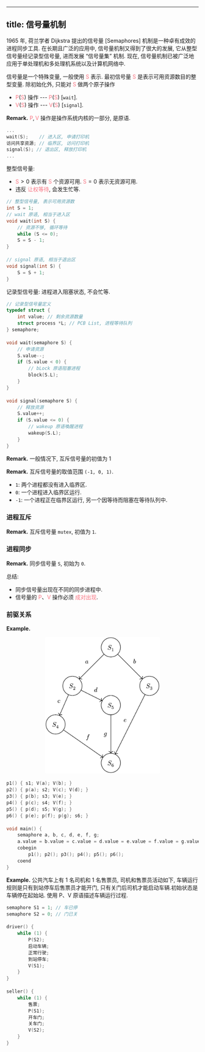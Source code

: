 
---
title: 信号量机制
---

<link rel="stylesheet" href="https://cdnjs.cloudflare.com/ajax/libs/highlight.js/11.9.0/styles/github-dark.min.css">
<script src="https://cdnjs.cloudflare.com/ajax/libs/highlight.js/11.9.0/highlight.min.js"></script>
<script src="https://cdnjs.cloudflare.com/ajax/libs/highlight.js/11.9.0/languages/c.min.js"></script>

<script>hljs.highlightAll();</script>

<style>
hint {
  color: gray;  
}
em {
  color: rgb(249, 117, 131);
  font-style: normal;
}
</style>

<!-- https://www.cnblogs.com/Ligo-Z/p/14139991.html -->

1965 年, 荷兰学者 Dijkstra 提出的信号量 [Semaphores] 机制是⼀种卓有成效的进程同步⼯具. 在长期且⼴泛的应⽤中, 信号量机制又得到了很⼤的发展, 它从整型信号量经记录型信号量, 进⽽发展 “信号量集” 机制. 现在, 信号量机制已被⼴泛地应⽤于单处理机和多处理机系统以及计算机⽹络中. 

信号量是一个特殊变量, 一般使用 $S$ 表示. 最初信号量 $S$ 是表示可用资源数目的整型变量. 除初始化外, 只能对 $S$ 做两个原子操作

- $P(S)$ 操作 --- $P(S)$ [`wait`].
- $V(S)$ 操作 --- $V(S)$ [`signal`]. 

$\textbf{Remark.}$ $P,V$ 操作是操作系统内核的一部分, 是原语. 

```cpp
...
wait(S);    // 进入区, 申请打印机
访问共享资源; // 临界区, 访问打印机
signal(S); // 退出区, 释放打印机
...
```

整型信号量: 
- $S>0$ 表示有 $S$ 个资源可用. $S=0$ 表示无资源可用. 
- 违反 *让权等待*, 会发生忙等. 

```c
// 整型信号量, 表示可用资源数
int S = 1;
// wait 原语, 相当于进入区
void wait(int S) {
    // 资源不够, 循环等待
    while (S <= 0);
    S = S - 1;
}

// signal 原语, 相当于退出区
void signal(int S) {
    S = S + 1;
}
```

记录型信号量: 进程进入阻塞状态, 不会忙等. 

```c
// 记录型信号量定义
typedef struct {
    int value; // 剩余资源数量
    struct process *L; // PCB List, 进程等待队列
} semaphore;

void wait(semaphore S) {
    // 申请资源
    S.value--;
    if (S.value < 0) {
        // bLock 原语阻塞进程 
        block(S.L);
    }
}

void signal(semaphore S) {
    // 释放资源
    S.value++;
    if (S.value <= 0) {
        // wakeup 原语喚醒进程
        wakeup(S.L);
    }
}
```
<!-- 
```cpp
P1() { S1; V(a); V(b); V(c); }
P1() { P(a); S2; V(d); }
...
void main () {
    semaphore a, b, c, d, e, f, g, h;
    a.value = b.value = c.value = d.value = e.value = f.value = g.value = h.value;
    cobegin
        P1(); P2(); P3(); P4(); P5(); ... 
    coend
}
```
-->

$\textbf{Remark.}$ 一般情况下, 互斥信号量的初值为 1

$\textbf{Remark.}$ 互斥信号量的取值范围 `(-1, 0, 1)`. 

- `1`: 两个进程都没有进入临界区. 
- `0`: 一个进程进入临界区运行. 
- `-1`: 一个进程正在临界区运行, 另一个因等待而阻塞在等待队列中. 

### 进程互斥

$\textbf{Remark.}$ 互斥信号量 `mutex`, 初值为 `1`. 

### 进程同步

$\textbf{Remark.}$ 同步信号量 `S`, 初始为 `0`. 

总结: 
- 同步信号量出现在不同的同步进程中. 
- 信号量的 $P$、$V$ 操作必须 *成对出现*. 

### 前驱关系

$\textbf{Example.}$ 

<p style="text-align: center;"><img src="../../assets/前驱.svg" style="border-radius: 0.2em; width: 300px;"></p>

```cpp
p1() { s1; V(a); V(b); }
p2() { p(a); s2; V(c); V(d); }
p3() { p(b); s3; V(e); }
p4() { p(c); s4; V(f); }
p5() { p(d); s5; V(g); }
p6() { p(e); p(f); p(g); s6; }

void main() {
    semaphore a, b, c, d, e, f, g;
    a.value = b.value = c.value = d.value = e.value = f.value = g.value = 0;
    cobegin 
        p1(); p2(); p3(); p4(); p5(); p6(); 
    coend
}
```

$\textbf{Example.}$ 公共汽车上有 1 名司机和 1 名售票员, 司机和售票员活动如下, 车辆运行规则是只有到站停车后售票员才能开门, 只有关门后司机才能启动车辆.初始状态是车辆停在起始站. 使用 P、V 原语描述车辆运行过程. 

```c
semaphore S1 = 1; // 车已停
semaphore S2 = 0; // 门已关

driver() {
    while (1) {
        P(S2);
        启动车辆;
        正常行驶;
        到站停车;
        V(S1);
    }
}

seller() {
    while (1) {
        售票;
        P(S1);
        开车门;
        关车门;
        V(S2);
    }
}
```

<!-- 
```c
// (1) 互斥: 爸爸和妈妈. 同步: 爸爸和女儿, 妈妈和儿子.

semaphore mutex S = 1; // 盘子可用. 
semaphore apple = 0, banana = 0; // 苹果, 香蕉可用. 

father() {
    while (1) {
        P(S);
        放苹果;
        V(apple);
    }
}

daughter() {
    while (1) {
        P(apple);
        吃苹果;
        V(S);
    }
}

son() {
    while (1) {
        P(banana);
        吃香蕉;
        V(S);
    }
}

mother() {
    while (1) {
        P(S);
        放香蕉;
        V(banana);
    }
}
```

### 硬件同步机制

#### 关中断

关中断是实现互斥的最简单的⽅法之⼀. 在进⼊锁测试之前关闭中断, 直到完成锁测试并上锁之后才能打开中断. 这样, 进程在临界区执⾏期间, 计算机系统不响应中断, 从⽽不会引发调度, 也就不会发⽣进程或线程切换. 由此, 保证了对锁的测试和关锁操作的连续性和完整性, 有效地保证了互斥. 

#### 关中断的缺点

1. 滥⽤关中断权⼒可能导致严重后果. 
1. 关中断时间过长, 会影响系统效率, 限制了处理器交叉执⾏程序的能⼒. 
1. 关中断⽅法也不适⽤于多 CPU 系统, 因为在⼀个处理器上关中断并不能防⽌进程在其它处理器上执⾏相同的临界段代码.  -->
